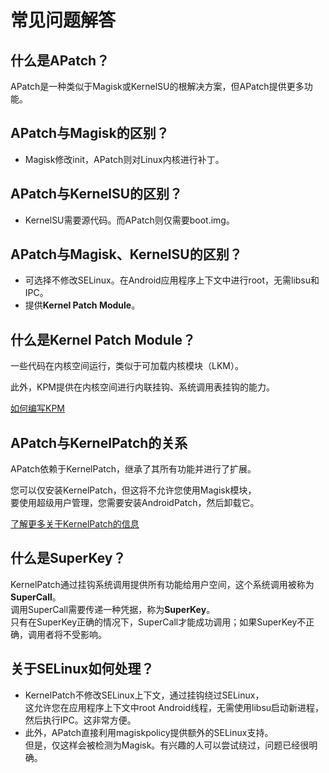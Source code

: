 # 常见问题解答

## 什么是APatch？

APatch是一种类似于Magisk或KernelSU的根解决方案，但APatch提供更多功能。

## APatch与Magisk的区别？

- Magisk修改init，APatch则对Linux内核进行补丁。

## APatch与KernelSU的区别？

- KernelSU需要源代码。而APatch则仅需要boot.img。

## APatch与Magisk、KernelSU的区别？

- 可选择不修改SELinux。在Android应用程序上下文中进行root，无需libsu和IPC。
- 提供**Kernel Patch Module**。

## 什么是Kernel Patch Module？

一些代码在内核空间运行，类似于可加载内核模块（LKM）。

此外，KPM提供在内核空间进行内联挂钩、系统调用表挂钩的能力。

[如何编写KPM](https://github.com/bmax121/KernelPatch/blob/main/doc/module.md)

## APatch与KernelPatch的关系

APatch依赖于KernelPatch，继承了其所有功能并进行了扩展。

您可以仅安装KernelPatch，但这将不允许您使用Magisk模块，  
要使用超级用户管理，您需要安装AndroidPatch，然后卸载它。

[了解更多关于KernelPatch的信息](https://github.com/bmax121/KernelPatch)

## 什么是SuperKey？

KernelPatch通过挂钩系统调用提供所有功能给用户空间，这个系统调用被称为**SuperCall**。  
调用SuperCall需要传递一种凭据，称为**SuperKey**。  
只有在SuperKey正确的情况下，SuperCall才能成功调用；如果SuperKey不正确，调用者将不受影响。

## 关于SELinux如何处理？

- KernelPatch不修改SELinux上下文，通过挂钩绕过SELinux，  
  这允许您在应用程序上下文中root Android线程，无需使用libsu启动新进程，然后执行IPC。这非常方便。
- 此外，APatch直接利用magiskpolicy提供额外的SELinux支持。  
  但是，仅这样会被检测为Magisk。有兴趣的人可以尝试绕过，问题已经很明确。
